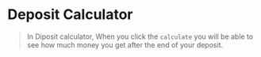 # Deposit Calculator

> In Diposit calculator, When you click the ```calculate``` you will be able to see how much money you get after the end of your deposit. 
